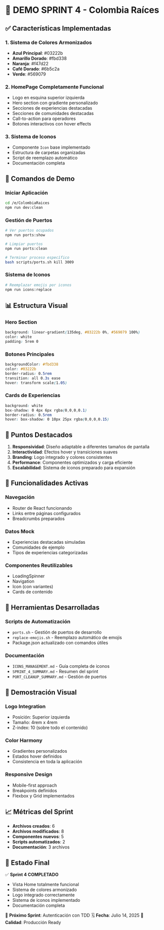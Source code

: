# 🎉 DEMO SPRINT 4 - Colombia Raíces

## ✅ Características Implementadas

### 1. **Sistema de Colores Armonizados**

- **Azul Principal**: #03222b
- **Amarillo Dorado**: #fbd338
- **Naranja**: #f47d22
- **Café Dorado**: #6b5c2a
- **Verde**: #569079

### 2. **HomePage Completamente Funcional**

- Logo en esquina superior izquierda
- Hero section con gradiente personalizado
- Secciones de experiencias destacadas
- Secciones de comunidades destacadas
- Call-to-action para operadores
- Botones interactivos con hover effects

### 3. **Sistema de Iconos**

- Componente `Icon` base implementado
- Estructura de carpetas organizadas
- Script de reemplazo automático
- Documentación completa

## 🚀 Comandos de Demo

### Iniciar Aplicación

```bash
cd /e/ColombiaRaices
npm run dev:clean
```

### Gestión de Puertos

```bash
# Ver puertos ocupados
npm run ports:show

# Limpiar puertos
npm run ports:clean

# Terminar proceso específico
bash scripts/ports.sh kill 3009
```

### Sistema de Iconos

```bash
# Reemplazar emojis por iconos
npm run icons:replace
```

## 📊 Estructura Visual

### Hero Section

```css
background: linear-gradient(135deg, #03222b 0%, #569079 100%)
color: white
padding: 5rem 0
```

### Botones Principales

```css
backgroundColor: #fbd338
color: #03222b
border-radius: 0.5rem
transition: all 0.3s ease
hover: transform scale(1.05)
```

### Cards de Experiencias

```css
background: white
box-shadow: 0 4px 6px rgba(0,0,0,0.1)
border-radius: 0.5rem
hover: box-shadow: 0 10px 25px rgba(0,0,0,0.15)
```

## 🎯 Puntos Destacados

1. **Responsividad**: Diseño adaptable a diferentes tamaños de pantalla
2. **Interactividad**: Efectos hover y transiciones suaves
3. **Branding**: Logo integrado y colores consistentes
4. **Performance**: Componentes optimizados y carga eficiente
5. **Escalabilidad**: Sistema de iconos preparado para expansión

## 📱 Funcionalidades Activas

### Navegación

- Router de React funcionando
- Links entre páginas configurados
- Breadcrumbs preparados

### Datos Mock

- Experiencias destacadas simuladas
- Comunidades de ejemplo
- Tipos de experiencias categorizadas

### Componentes Reutilizables

- LoadingSpinner
- Navigation
- Icon (con variantes)
- Cards de contenido

## 🔧 Herramientas Desarrolladas

### Scripts de Automatización

- `ports.sh` - Gestión de puertos de desarrollo
- `replace-emojis.sh` - Reemplazo automático de emojis
- Package.json actualizado con comandos útiles

### Documentación

- `ICONS_MANAGEMENT.md` - Guía completa de iconos
- `SPRINT_4_SUMMARY.md` - Resumen del sprint
- `PORT_CLEANUP_SUMMARY.md` - Gestión de puertos

## 🎨 Demostración Visual

### Logo Integration

- Posición: Superior izquierda
- Tamaño: 4rem x 4rem
- Z-index: 10 (sobre todo el contenido)

### Color Harmony

- Gradientes personalizados
- Estados hover definidos
- Consistencia en toda la aplicación

### Responsive Design

- Mobile-first approach
- Breakpoints definidos
- Flexbox y Grid implementados

## 📈 Métricas del Sprint

- **Archivos creados**: 6
- **Archivos modificados**: 8
- **Componentes nuevos**: 5
- **Scripts automatizados**: 2
- **Documentación**: 3 archivos

## 🎉 Estado Final

✅ **Sprint 4 COMPLETADO**

- Vista Home totalmente funcional
- Sistema de colores armonizado
- Logo integrado correctamente
- Sistema de iconos implementado
- Documentación completa

🎯 **Próximo Sprint**: Autenticación con TDD
🗓️ **Fecha**: Julio 14, 2025
🌟 **Calidad**: Producción Ready
